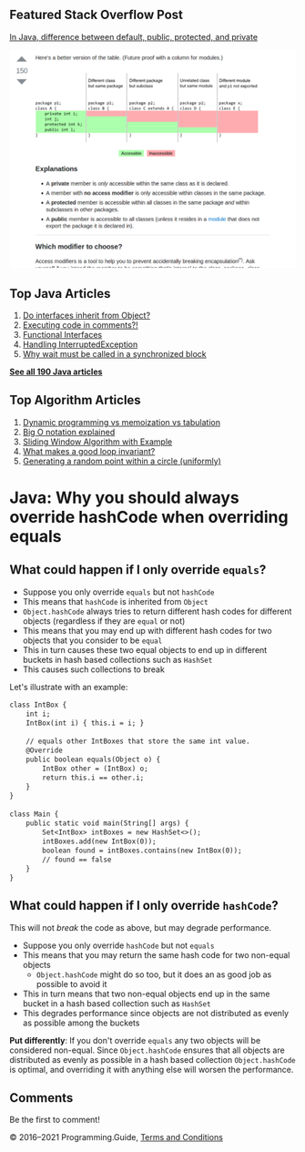 <span class="underline"></span>

<span class="underline"></span>

Featured Stack Overflow Post
----------------------------

[In Java, difference between default, public, protected, and private](https://stackoverflow.com/a/33627846/276052)  
  
[<img src="../images/so-featured-33627846.png" alt="StackOverflow screenshot thumbnail" class="screenshot" />](https://stackoverflow.com/a/33627846/276052)

<span class="underline"></span>

Top Java Articles
-----------------

1.  [Do interfaces inherit from Object?](do-interfaces-inherit-from-object.html)
2.  [Executing code in comments?!](executing-code-in-comments.html)
3.  [Functional Interfaces](functional-interfaces.html)
4.  [Handling InterruptedException](handling-interrupted-exceptions.html)
5.  [Why wait must be called in a synchronized block](why-wait-must-be-in-synchronized.html)

[**See all 190 Java articles**](index.html)

Top Algorithm Articles
----------------------

1.  [Dynamic programming vs memoization vs tabulation](../dynamic-programming-vs-memoization-vs-tabulation.html)
2.  [Big O notation explained](../big-o-notation-explained.html)
3.  [Sliding Window Algorithm with Example](../sliding-window-example.html)
4.  [What makes a good loop invariant?](../what-makes-a-good-loop-invariant.html)
5.  [Generating a random point within a circle (uniformly)](../random-point-within-circle.html)

Java: Why you should always override hashCode when overriding equals
====================================================================

What could happen if I only override `equals`?
----------------------------------------------

-   Suppose you only override `equals` but not `hashCode`
-   This means that `hashCode` is inherited from `Object`
-   `Object.hashCode` always tries to return different hash codes for different objects (regardless if they are `equal` or not)
-   This means that you may end up with different hash codes for two objects that you consider to be `equal`
-   This in turn causes these two equal objects to end up in different buckets in hash based collections such as `HashSet`
-   This causes such collections to break

Let's illustrate with an example:

    class IntBox {
        int i;
        IntBox(int i) { this.i = i; }

        // equals other IntBoxes that store the same int value.
        @Override
        public boolean equals(Object o) {
            IntBox other = (IntBox) o;
            return this.i == other.i;
        }
    }

    class Main {
        public static void main(String[] args) {
            Set<IntBox> intBoxes = new HashSet<>();
            intBoxes.add(new IntBox(0));
            boolean found = intBoxes.contains(new IntBox(0));
            // found == false
        }
    }

What could happen if I only override `hashCode`?
------------------------------------------------

This will not *break* the code as above, but may degrade performance.

-   Suppose you only override `hashCode` but not `equals`
-   This means that you may return the same hash code for two non-equal objects
    -   `Object.hashCode` might do so too, but it does an as good job as possible to avoid it
-   This in turn means that two non-equal objects end up in the same bucket in a hash based collection such as `HashSet`
-   This degrades performance since objects are not distributed as evenly as possible among the buckets

**Put differently**: If you don't override `equals` any two objects will be considered non-equal. Since `Object.hashCode` ensures that all objects are distributed as evenly as possible in a hash based collection `Object.hashCode` is optimal, and overriding it with anything else will worsen the performance.

Comments
--------

Be the first to comment!

© 2016–2021 Programming.Guide, [Terms and Conditions](../terms-and-conditions.html)
